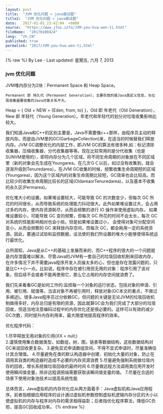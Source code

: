 ```yaml
---
layout: post
title:  "JVM 优化问题 » java面试题"
title2:  "JVM 优化问题 » java面试题"
date:   2017-01-01 23:42:04  +0800
source:  "https://www.jfox.info/JVM-you-hua-wen-ti.html"
fileName:  "20170100424"
lang:  "zh_CN"
published: true
permalink: "2017/JVM-you-hua-wen-ti.html"
---
```

{% raw %}
By Lee - Last updated: 星期五, 六月 7, 2013

### jvm 优化问题

JVM堆内存分为2块：Permanent Space 和 Heap Space。

    Permanent 即 持久代（Permanent Generation），主要存放的是Java类定义信息，与垃圾收集器要收集的Java对象关系不大。
Heap = { Old + NEW = {Eden, from, to} }，Old 即 年老代（Old Generation），New 即 年轻代（Young Generation）。年老代和年轻代的划分对垃圾收集影响比较大。

我们知道Java和C++的区别主要是，Java不需要像c++那样，由程序员主动的释放内存。而是由JVM里的GC(GarbageCollection)来，在适当的时候替我们释放内存。JVM GC调整优化的内部工作，即JVM GC的算法有很多种,如：标记清除收集器，压缩收集器，分代收集器等等。现在比较常用的是分代收集（也是SUNVM使用的），即将内存分为几个区域，将不同生命周期的对象放在不同区域里（新的对象会先生成在Youngarea，在几次ＧＣ以后，如过没有收集到，就会逐渐升级到Tenuredarea）。在JVM GC收集的时候，频繁收集生命周期短的区域(Youngarea)，因为这个区域内的对象生命周期比较短，GC效率也会比较高。而比较少的收集生命周期比较长的区域(OldareaorTenuredarea)，以及基本不收集的永久区(Permarea)。

优化堆大小的设置。如果堆设置较大，可能导致 GC 的次数变少，但每次 GC 所花的时间很长，从而导致系统的处理能力抖动很大。此外如果堆设置过大，会占用过多的内存，使内存资源耗尽，从而会频繁的进行 IO 操作来使用虚拟内存。 如果堆设置较小，可能导致 GC 变的频繁，但每次 GC 所花的时间不会太长，每次 GC 对系统的性能影响相对也会小些。但是如果堆设置过小， 会使得对象可分配空间变小，从而会频繁的 GC 来释放内存空间，而每次 GC，都会耗用一定的系统资源。因此，要通过试验和监控数据，设法使的我们所设置的堆大小能够使得系统运行最优化。

众所周知，Java是从C++的基础上发展而来的，而C++程序的很大的一个问题就是内存泄露难以解决，尽管Java的JVM有一套自己的垃圾回收机制来回收内存，在许多情况下并不需要java程序开发人员操太多的心，但也是存在泄露问题的，只是比C++小一点。比如说，程序中存在被引用但无用的对象：程序引用了该对象，但后续不会或者不能再使用它，那么它占用的内存空间就浪费了。

我们先来看看GC是如何工作的:监控每一个对象的运行状态，包括对象的申请、引用、被引用、赋值等，当该对象不再被引用时，释放对象(GC本文的重点，不做过多阐述)。很多Java程序员过分依赖GC，但问题的关键是无论JVM的垃圾回收机制做得多好，内存总归是有限的资源，因此就算GC会为我们完成了大部分的垃圾回收，但适当地注意编码过程中的内存优化还是很必要的。这样可以有效的减少GC次数，同时提升内存利用率，最大限度地提高程序的效率。

优化程序代码：

1.尽早释放无用对象的引用(XX = null;)   
2.谨慎使用集合数据类型，如数组，树，图，链表等数据结构，这些数据结构对GC来说回收更复杂。
3.避免显式申请数组空间，不得不显式申请时，尽量准确估计其合理值。
4.尽量避免在类的默认构造器中创建、初始化大量的对象，防止在调用其自类的构造器时造成不必要的内存资源浪费
5.尽量避免强制系统做垃圾内存的回收，增长系统做垃圾回收的最终时间
6.尽量做远程方法调用类应用开发时使用瞬间值变量，除非远程调用端需要获取该瞬间值变量的值。
7.尽量在合适的场景下使用对象池技术以提高系统性能

总体而言，Java虚拟机的内存优化应从两方面着手：Java虚拟机和Java应用程序。前者指根据应用程序的设计通过虚拟机参数控制虚拟机逻辑内存分区的大小以使虚拟机的内存与程序对内存的需求相得益彰；后者指优化程序算法，降低GC负担，提高GC回收成功率。
{% endraw %}